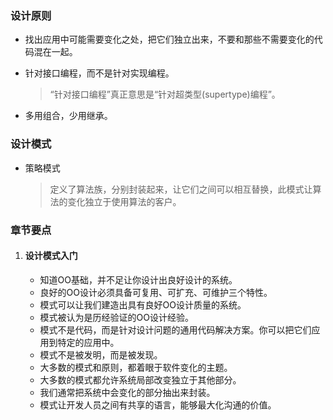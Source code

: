 ### 设计原则

+ 找出应用中可能需要变化之处，把它们独立出来，不要和那些不需要变化的代码混在一起。
+ 针对接口编程，而不是针对实现编程。
    
    > “针对接口编程”真正意思是“针对超类型(supertype)编程”。
+ 多用组合，少用继承。


### 设计模式

+ 策略模式
    
    > 定义了算法族，分别封装起来，让它们之间可以相互替换，此模式让算法的变化独立于使用算法的客户。


### 章节要点

1. #### 设计模式入门

    + 知道OO基础，并不足让你设计出良好设计的系统。
    + 良好的OO设计必须具备可复用、可扩充、可维护三个特性。
    + 模式可以让我们建造出具有良好OO设计质量的系统。
    + 模式被认为是历经验证的OO设计经验。
    + 模式不是代码，而是针对设计问题的通用代码解决方案。你可以把它们应用到特定的应用中。
    + 模式不是被发明，而是被发现。
    + 大多数的模式和原则，都着眼于软件变化的主题。
    + 大多数的模式都允许系统局部改变独立于其他部分。
    + 我们通常把系统中会变化的部分抽出来封装。
    + 模式让开发人员之间有共享的语言，能够最大化沟通的价值。








